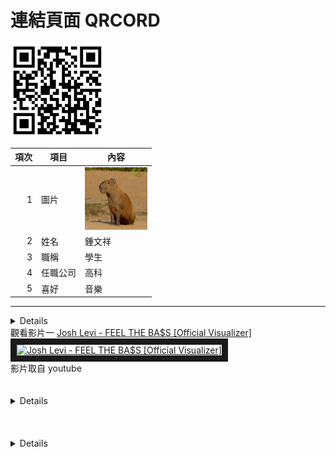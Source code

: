 # 連結頁面 QRCORD
<img src="c108252115.png" width="150" Height="150" />
<br>
 


| 項次 | 項目 | 內容 |
|----:|------|------|
| 1 | 圖片 | <img src="123.jpg" width="100" Height="100" /> |
| 2 | 姓名 | 鍾文祥 |
| 3 | 職稱 | 學生 |
| 4 | 任職公司 | 高科 |
| 5 | 喜好 | 音樂 |


_____________________
<details></details>
觀看影片一
<a href="https://www.youtube.com/watch?v=4Zfeq0yad5E" target="_blank">Josh Levi - FEEL THE BA$S [Official Visualizer]</a><br>
<a href="http://www.youtube.com/watch?feature=player_embedded&v=4Zfeq0yad5E" target="_blank"><img src="http://img.youtube.com/vi/4Zfeq0yad5E/0.jpg" 
alt="Josh Levi - FEEL THE BA$S [Official Visualizer]" width="400" height="250" border="10" /></a>
<br>影片取自 youtube
</details>
<br><br><br>
<details>
觀看影片二
<a href="https://www.youtube.com/watch?v=LQej19er9aQ" target="_blank">Jaylon Ashaun - Focus (Official Audio)</a><br>
<a href="http://www.youtube.com/watch?feature=player_embedded&v=LQej19er9aQ" target="_blank"><img src="http://img.youtube.com/vi/LQej19er9aQ/0.jpg" 
alt="Jaylon Ashaun - Focus (Official Audio)" width="400" height="250" border="10" /></a>
<br>影片取自 youtube
</details>
<br><br><br>
<details>
觀看影片三
<a href="https://www.youtube.com/watch?v=KanUmwWDsV0" target="_blank">Chase Atlantic - EMPTY (Official Lyric Video)</a><br>
<a href="http://www.youtube.com/watch?feature=player_embedded&v=KanUmwWDsV0" target="_blank"><img src="http://img.youtube.com/vi/KanUmwWDsV0/0.jpg" 
alt="Chase Atlantic - EMPTY (Official Lyric Video)" width="400" height="250" border="10" /></a>
<br>影片取自 youtube
</details>
<br><br><br>

